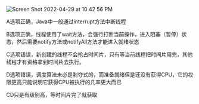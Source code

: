 
![Screen Shot 2022-04-29 at 10 42 56 PM](https://user-images.githubusercontent.com/59748598/166093127-de332c70-2ef4-49eb-8774-075986e53a22.png)


A选项正确，Java中一般通过interrupt方法中断线程

B选项正确，线程使用了wait方法，会强行打断当前操作，进入阻塞（暂停）状态，然后需要notify方法或notifyAll方法才能进入就绪状态

C选项错误，新创建的线程不会抢占时间片，只有等当前线程把时间片用完，其他线程才有资格拿到时间片去执行。

D选项错误，调度算法未必是剥夺式的，而准备就绪但是还没有获得CPU，它的权限更高只能说明它获得CPU被执行的几率更大而已

CD只是有级别高，等时间片完了就获取
